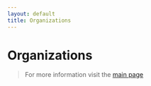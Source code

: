```yaml
---
layout: default
title: Organizations
---
```

# Organizations

> For more information visit the [main page](../README.md)
